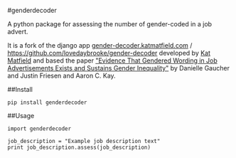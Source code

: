 #genderdecoder

A python package for assessing the number of gender-coded in a job advert.

It is a fork of the django app [gender-decoder.katmatfield.com](http://gender-decoder.katmatfield.com) / https://github.com/lovedaybrooke/gender-decoder developed by [Kat Matfield](http://www.katmatfield.com) and based the paper ["Evidence That Gendered Wording in Job Advertisements Exists and Sustains Gender Inequality"](http://gender-decoder.katmatfield.com/static/Gaucher-Friesen-Kay-JPSP-Gendered-Wording-in-Job-ads.pdf) by 
Danielle Gaucher and Justin Friesen and Aaron C. Kay.

##Install

```
pip install genderdecoder
```

##Usage

```
import genderdecoder

job_description = "Example job description text"
print job_description.assess(job_description)

```